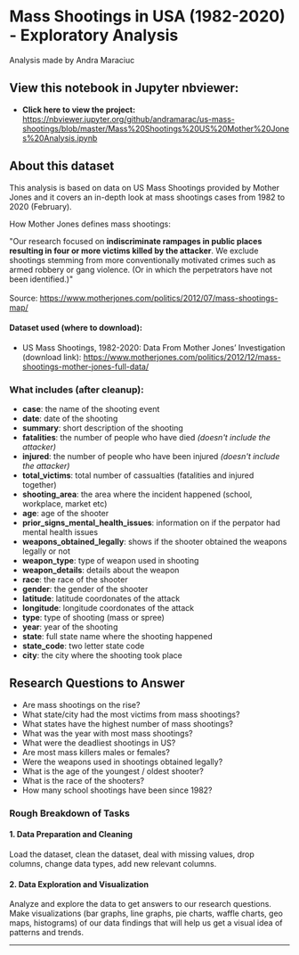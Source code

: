 # Mass Shootings in USA (1982-2020) - Exploratory Analysis

Analysis made by Andra Maraciuc

## View this notebook in Jupyter nbviewer:
- <b> Click here to view the project:</b> https://nbviewer.jupyter.org/github/andramarac/us-mass-shootings/blob/master/Mass%20Shootings%20US%20Mother%20Jones%20Analysis.ipynb


## About this dataset

This analysis is based on data on US Mass Shootings provided by Mother Jones and it covers an in-depth look at mass shootings cases from 1982 to 2020 (February).

How Mother Jones defines mass shootings:

"Our research focused on <b>indiscriminate rampages in public places resulting in four or more victims killed by the attacker</b>. We exclude shootings stemming from more conventionally motivated crimes such as armed robbery or gang violence. (Or in which the perpetrators have not been identified.)"<br>
<br>
Source: https://www.motherjones.com/politics/2012/07/mass-shootings-map/ 

#### Dataset used (where to download):

- US Mass Shootings, 1982-2020: Data From Mother Jones’ Investigation (download link): https://www.motherjones.com/politics/2012/12/mass-shootings-mother-jones-full-data/

### What includes (after cleanup):

- <b>case</b>: the name of the shooting event
- <b>date</b>: date of the shooting
- <b>summary</b>: short description of the shooting
- <b>fatalities</b>: the number of people who have died <i>(doesn't include the attacker)</i>
- <b>injured</b>: the number of people who have been injured <i>(doesn't include the attacker)</i>
- <b>total_victims</b>: total number of cassualties (fatalities and injured together)
- <b>shooting_area</b>: the area where the incident happened (school, workplace, market etc) 
- <b>age</b>: age of the shooter
- <b>prior_signs_mental_health_issues</b>: information on if the perpator had mental health issues
- <b>weapons_obtained_legally</b>: shows if the shooter obtained the weapons legally or not
- <b>weapon_type</b>: type of weapon used in shooting
- <b>weapon_details</b>: details about the weapon
- <b>race</b>: the race of the shooter
- <b>gender</b>: the gender of the shooter
- <b>latitude</b>: latitude coordonates of the attack
- <b>longitude</b>: longitude coordonates of the attack
- <b>type</b>: type of shooting (mass or spree)
- <b>year</b>: year of the shooting
- <b>state</b>: full state name where the shooting happened
- <b>state_code</b>: two letter state code
- <b>city</b>: the city where the shooting took place

## Research Questions to Answer

- Are mass shootings on the rise? 
- What state/city had the most victims from mass shootings?
- What states have the highest number of mass shootings?
- What was the year with most mass shootings?
- What were the deadliest shootings in US?
- Are most mass killers males or females?
- Were the weapons used in shootings obtained legally?
- What is the age of the youngest / oldest shooter?
- What is the race of the shooters?
- How many school shootings have been since 1982?

### Rough Breakdown of Tasks

#### 1. Data Preparation and Cleaning
Load the dataset, clean the dataset, deal with missing values, drop columns, change data types, add new relevant columns.
#### 2. Data Exploration and Visualization
Analyze and explore the data to get answers to our research questions. Make visualizations (bar graphs, line graphs, pie charts, waffle charts, geo maps, histograms) of our data findings that will help us get a visual idea of patterns and trends.

***
